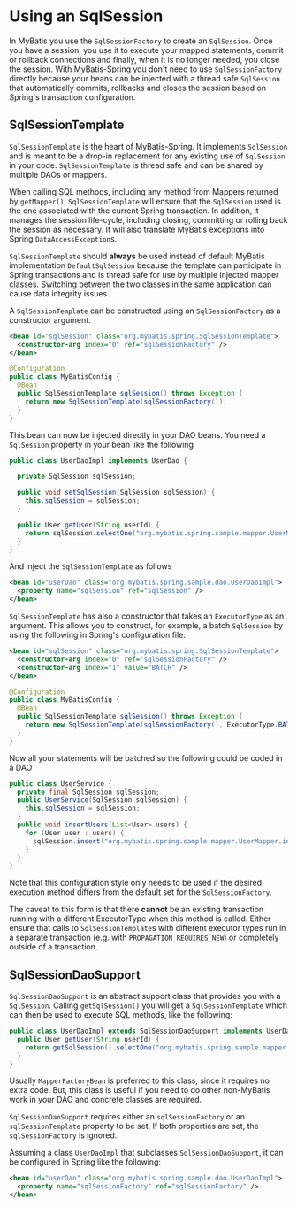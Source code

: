 <a name="Using_an_SqlSession"></a>
# Using an SqlSession

In MyBatis you use the `SqlSessionFactory` to create an `SqlSession`.
Once you have a session, you use it to execute your mapped statements, commit or rollback connections and finally, when it is no longer needed, you close the session.
With MyBatis-Spring you don't need to use `SqlSessionFactory` directly because your beans can be injected with a thread safe `SqlSession` that automatically commits, rollbacks and closes the session based on Spring's transaction configuration.

## SqlSessionTemplate

`SqlSessionTemplate` is the heart of MyBatis-Spring. It implements `SqlSession` and is meant to be a drop-in replacement for any existing use of `SqlSession` in your code.
`SqlSessionTemplate` is thread safe and can be shared by multiple DAOs or mappers.

When calling SQL methods, including any method from Mappers returned by `getMapper()`, `SqlSessionTemplate` will ensure that the `SqlSession` used is the one associated with the current Spring transaction.
In addition, it manages the session life-cycle, including closing, committing or rolling back the session as necessary. It will also translate MyBatis exceptions into Spring `DataAccessException`s.

`SqlSessionTemplate` should **always** be used instead of default MyBatis implementation `DefaultSqlSession` because the template can participate in Spring transactions and is thread safe for use by multiple injected mapper classes.
Switching between the two classes in the same application can cause data integrity issues.

A `SqlSessionTemplate` can be constructed using an `SqlSessionFactory` as a constructor argument.

```xml
<bean id="sqlSession" class="org.mybatis.spring.SqlSessionTemplate">
  <constructor-arg index="0" ref="sqlSessionFactory" />
</bean>
```

```java
@Configuration
public class MyBatisConfig {
  @Bean
  public SqlSessionTemplate sqlSession() throws Exception {
    return new SqlSessionTemplate(sqlSessionFactory());
  }
}
```

This bean can now be injected directly in your DAO beans. You need a `SqlSession` property in your bean like the following

```java
public class UserDaoImpl implements UserDao {

  private SqlSession sqlSession;

  public void setSqlSession(SqlSession sqlSession) {
    this.sqlSession = sqlSession;
  }

  public User getUser(String userId) {
    return sqlSession.selectOne("org.mybatis.spring.sample.mapper.UserMapper.getUser", userId);
  }
}
```

And inject the `SqlSessionTemplate` as follows

```xml
<bean id="userDao" class="org.mybatis.spring.sample.dao.UserDaoImpl">
  <property name="sqlSession" ref="sqlSession" />
</bean>
```

`SqlSessionTemplate` has also a constructor that takes an `ExecutorType` as an argument. This allows you to construct, for example, a batch `SqlSession` by using the following in Spring's configuration file:

```xml
<bean id="sqlSession" class="org.mybatis.spring.SqlSessionTemplate">
  <constructor-arg index="0" ref="sqlSessionFactory" />
  <constructor-arg index="1" value="BATCH" />
</bean>
```

```java
@Configuration
public class MyBatisConfig {
  @Bean
  public SqlSessionTemplate sqlSession() throws Exception {
    return new SqlSessionTemplate(sqlSessionFactory(), ExecutorType.BATCH);
  }
}
```

Now all your statements will be batched so the following could be coded in a DAO

```java
public class UserService {
  private final SqlSession sqlSession; 
  public UserService(SqlSession sqlSession) {
    this.sqlSession = sqlSession;
  }
  public void insertUsers(List<User> users) {
    for (User user : users) {
      sqlSession.insert("org.mybatis.spring.sample.mapper.UserMapper.insertUser", user);
    }
  }
}
```

Note that this configuration style only needs to be used if the desired execution method differs from the default set for the `SqlSessionFactory`.

The caveat to this form is that there **cannot** be an existing transaction running with a different ExecutorType when this method is called.
Either ensure that calls to `SqlSessionTemplate`s with different executor types run in a separate transaction (e.g. with `PROPAGATION_REQUIRES_NEW`) or completely outside of a transaction.

## SqlSessionDaoSupport

`SqlSessionDaoSupport` is an abstract support class that provides you with a `SqlSession`. Calling `getSqlSession()` you will get a `SqlSessionTemplate` which can then be used to execute SQL methods, like the following:

```java
public class UserDaoImpl extends SqlSessionDaoSupport implements UserDao {
  public User getUser(String userId) {
    return getSqlSession().selectOne("org.mybatis.spring.sample.mapper.UserMapper.getUser", userId);
  }
}
```

Usually `MapperFactoryBean` is preferred to this class, since it requires no extra code. But, this class is useful if you need to do other non-MyBatis work in your DAO and concrete classes are required.

`SqlSessionDaoSupport` requires either an `sqlSessionFactory` or an `sqlSessionTemplate` property to be set. If both properties are set, the `sqlSessionFactory` is ignored.

Assuming a class `UserDaoImpl` that subclasses `SqlSessionDaoSupport`, it can be configured in Spring like the following:

```xml
<bean id="userDao" class="org.mybatis.spring.sample.dao.UserDaoImpl">
  <property name="sqlSessionFactory" ref="sqlSessionFactory" />
</bean>
```
